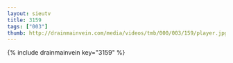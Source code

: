 ```yaml
--- 
layout: sieutv
title: 3159
tags: ["003"]
thumb: http://drainmainvein.com/media/videos/tmb/000/003/159/player.jpg
---
```

{% include drainmainvein key="3159" %} 
